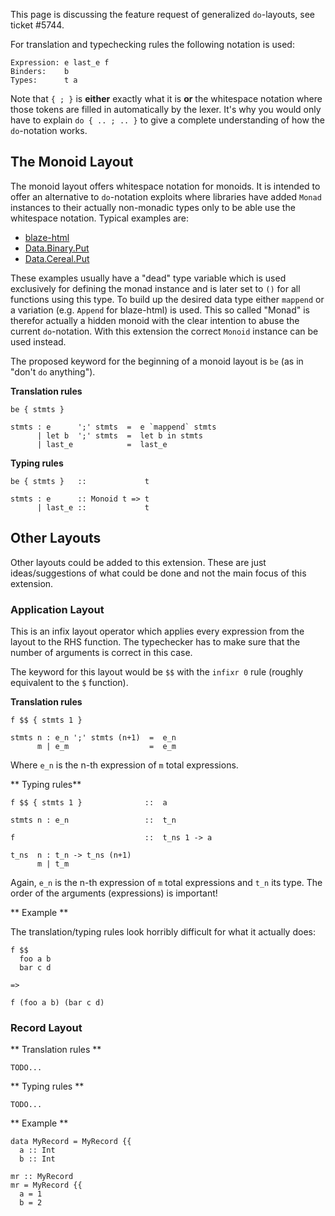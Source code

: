 
This page is discussing the feature request of generalized `do`-layouts, see ticket #5744.


For translation and typechecking rules the following notation is used:

```wiki
Expression: e last_e f
Binders:    b
Types:      t a
```


Note that `{ ; }` is **either** exactly what it is **or** the whitespace notation where those tokens are filled in automatically by the lexer. It's why you would only have to explain `do { .. ; .. }` to give a complete understanding of how the `do`-notation works.

## The Monoid Layout


The monoid layout offers whitespace notation for monoids. It is intended to offer an alternative to `do`-notation exploits where libraries have added `Monad` instances to their actually non-monadic types only to be able use the whitespace notation. Typical examples are:

- [blaze-html](http://hackage.haskell.org/package/blaze-html)
- [Data.Binary.Put](http://hackage.haskell.org/packages/archive/binary/0.5.0.2/doc/html/Data-Binary-Put.html)
- [Data.Cereal.Put](http://hackage.haskell.org/packages/archive/cereal/0.3.5.0/doc/html/Data-Serialize-Put.html)


These examples usually have a "dead" type variable which is used exclusively for defining the monad instance and is later set to `()` for all functions using this type. To build up the desired data type either `mappend` or a variation (e.g. `Append` for blaze-html) is used. This so called "Monad" is therefor actually a hidden monoid with the clear intention to abuse the current `do`-notation. With this extension the correct `Monoid` instance can be used instead.


The proposed keyword for the beginning of a monoid layout is `be` (as in "don't `do` anything").

**Translation rules**

```wiki
be { stmts }

stmts : e      ';' stmts  =  e `mappend` stmts
      | let b  ';' stmts  =  let b in stmts
      | last_e            =  last_e
```

**Typing rules**

```wiki
be { stmts }   ::             t

stmts : e      :: Monoid t => t
      | last_e ::             t
```

## Other Layouts


Other layouts could be added to this extension. These are just ideas/suggestions of what could be done and not the main focus of this extension.

### Application Layout


This is an infix layout operator which applies every expression from the layout to the RHS function. The typechecker has to make sure that the number of arguments is correct in this case.


The keyword for this layout would be `$$` with the `infixr 0` rule (roughly equivalent to the `$` function).

**Translation rules**

```wiki
f $$ { stmts 1 }

stmts n : e_n ';' stmts (n+1)  =  e_n
      m | e_m                  =  e_m
```


Where `e_n` is the n-th expression of `m` total expressions.

** Typing rules**

```wiki
f $$ { stmts 1 }              ::  a

stmts n : e_n                 ::  t_n

f                             ::  t_ns 1 -> a

t_ns  n : t_n -> t_ns (n+1)
      m | t_m
```


Again, `e_n` is the n-th expression of `m` total expressions and `t_n` its type. The order of the arguments (expressions) is important!

** Example **


The translation/typing rules look horribly difficult for what it actually does:

```wiki
f $$
  foo a b
  bar c d

=>

f (foo a b) (bar c d)
```

### Record Layout

** Translation rules **

```wiki
TODO...
```

** Typing rules **

```wiki
TODO...
```

** Example **

```wiki
data MyRecord = MyRecord {{
  a :: Int
  b :: Int

mr :: MyRecord
mr = MyRecord {{
  a = 1
  b = 2
```